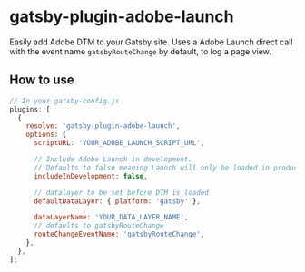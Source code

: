 # gatsby-plugin-adobe-launch

Easily add Adobe DTM to your Gatsby site. Uses a Adobe Launch direct call with the event name `gatsbyRouteChange` by default,
to log a page view.

## How to use

```javascript
// In your gatsby-config.js
plugins: [
  {
    resolve: 'gatsby-plugin-adobe-launch',
    options: {
      scriptURL: 'YOUR_ADOBE_LAUNCH_SCRIPT_URL',

      // Include Adobe Launch in development.
      // Defaults to false meaning Launch will only be loaded in production.
      includeInDevelopment: false,

      // datalayer to be set before DTM is loaded
      defaultDataLayer: { platform: 'gatsby' },

      dataLayerName: 'YOUR_DATA_LAYER_NAME',
      // defaults to gatsbyRouteChange
      routeChangeEventName: 'gatsbyRouteChange',
    },
  },
];
```
